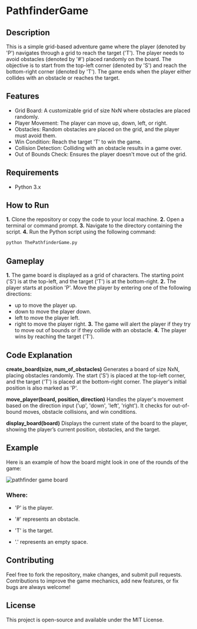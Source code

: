 # PathfinderGame
## Description
This is a simple grid-based adventure game where the player (denoted by 'P') navigates through a grid to reach the target ('T'). The player needs to avoid obstacles (denoted by '#') placed randomly on the board. The objective is to start from the top-left corner (denoted by 'S') and reach the bottom-right corner (denoted by 'T'). The game ends when the player either collides with an obstacle or reaches the target.
## Features
- Grid Board: A customizable grid of size NxN where obstacles are placed randomly.
- Player Movement: The player can move up, down, left, or right.
- Obstacles: Random obstacles are placed on the grid, and the player must avoid them.
- Win Condition: Reach the target 'T' to win the game.
- Collision Detection: Colliding with an obstacle results in a game over.
- Out of Bounds Check: Ensures the player doesn't move out of the grid.

## Requirements
- Python 3.x

## How to Run
**1.** Clone the repository or copy the code to your local machine.
**2.** Open a terminal or command prompt.
**3.** Navigate to the directory containing the script.
**4.** Run the Python script using the following command:
```bash 
python ThePathfinderGame.py
```

## Gameplay
**1.** The game board is displayed as a grid of characters. The starting point ('S') is at the top-left, and the target ('T') is at the bottom-right.
**2.** The player starts at position 'P'. Move the player by entering one of the following directions:
- up to move the player up.
- down to move the player down.
- left to move the player left.
- right to move the player right.
**3.** The game will alert the player if they try to move out of bounds or if they collide with an obstacle.
**4.** The player wins by reaching the target ('T').

## Code Explanation
**create_board(size, num_of_obstacles)**
Generates a board of size NxN, placing obstacles randomly. The start ('S') is placed at the top-left corner, and the target ('T') is placed at the bottom-right corner. The player's initial position is also marked as 'P'.

**move_player(board, position, direction)**
Handles the player's movement based on the direction input ('up', 'down', 'left', 'right'). It checks for out-of-bound moves, obstacle collisions, and win conditions.

**display_board(board)**
Displays the current state of the board to the player, showing the player’s current position, obstacles, and the target.

## Example
Here is an example of how the board might look in one of the rounds of the game:

![pathfinder game board](https://github.com/user-attachments/assets/9e1df8d3-0938-43b0-8d6a-7cdfc8272220)

### Where:

- 'P' is the player.

- '#' represents an obstacle.

- 'T' is the target.

- '.' represents an empty space.

## Contributing
Feel free to fork the repository, make changes, and submit pull requests. Contributions to improve the game mechanics, add new features, or fix bugs are always welcome!

## License
This project is open-source and available under the MIT License.



